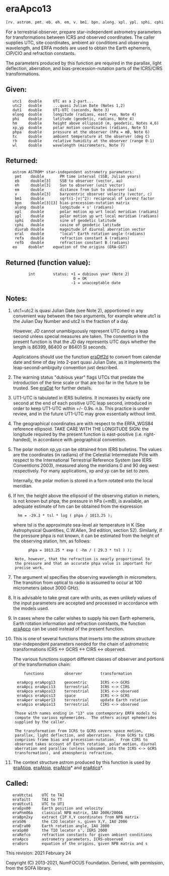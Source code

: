 # eraApco13

```js
[rv, astrom, pmt, eb, eh, em, v, bm1, bpn, along, xpl, ypl, sphi, cphi, diurab, eral, refa, refb, eo] = ERFA.apco13(utc1, utc2, dut1, elong, phi, hm, xp, yp, phpa, tc, rh, wl)
```

For a terrestrial observer, prepare star-independent astrometry
parameters for transformations between ICRS and observed
coordinates.  The caller supplies UTC, site coordinates, ambient air
conditions and observing wavelength, and ERFA models are used to
obtain the Earth ephemeris, CIP/CIO and refraction constants.

The parameters produced by this function are required in the
parallax, light deflection, aberration, and bias-precession-nutation
parts of the ICRS/CIRS transformations.

## Given:
```
   utc1   double     UTC as a 2-part...
   utc2   double     ...quasi Julian Date (Notes 1,2)
   dut1   double     UT1-UTC (seconds, Note 3)
   elong  double     longitude (radians, east +ve, Note 4)
   phi    double     latitude (geodetic, radians, Note 4)
   hm     double     height above ellipsoid (m, geodetic, Notes 4,6)
   xp,yp  double     polar motion coordinates (radians, Note 5)
   phpa   double     pressure at the observer (hPa = mB, Note 6)
   tc     double     ambient temperature at the observer (deg C)
   rh     double     relative humidity at the observer (range 0-1)
   wl     double     wavelength (micrometers, Note 7)
```

## Returned:
```
   astrom ASTROM* star-independent astrometry parameters:
    pmt    double       PM time interval (SSB, Julian years)
    eb     double[3]    SSB to observer (vector, au)
    eh     double[3]    Sun to observer (unit vector)
    em     double       distance from Sun to observer (au)
    v      double[3]    barycentric observer velocity (vector, c)
    bm1    double       sqrt(1-|v|^2): reciprocal of Lorenz factor
    bpn    double[3][3] bias-precession-nutation matrix
    along  double       longitude + s' (radians)
    xpl    double       polar motion xp wrt local meridian (radians)
    ypl    double       polar motion yp wrt local meridian (radians)
    sphi   double       sine of geodetic latitude
    cphi   double       cosine of geodetic latitude
    diurab double       magnitude of diurnal aberration vector
    eral   double       "local" Earth rotation angle (radians)
    refa   double       refraction constant A (radians)
    refb   double       refraction constant B (radians)
   eo     double*    equation of the origins (ERA-GST)
```

## Returned (function value):
```
          int        status: +1 = dubious year (Note 2)
                              0 = OK
                             -1 = unacceptable date
```

## Notes:

1)  utc1+utc2 is quasi Julian Date (see Note 2), apportioned in any
    convenient way between the two arguments, for example where utc1
    is the Julian Day Number and utc2 is the fraction of a day.

    However, JD cannot unambiguously represent UTC during a leap
    second unless special measures are taken.  The convention in the
    present function is that the JD day represents UTC days whether
    the length is 86399, 86400 or 86401 SI seconds.

    Applications should use the function [eraDtf2d][1] to convert from
    calendar date and time of day into 2-part quasi Julian Date, as
    it implements the leap-second-ambiguity convention just
    described.

2)  The warning status "dubious year" flags UTCs that predate the
    introduction of the time scale or that are too far in the
    future to be trusted.  See [eraDat][2] for further details.

3)  UT1-UTC is tabulated in IERS bulletins.  It increases by exactly
    one second at the end of each positive UTC leap second,
    introduced in order to keep UT1-UTC within +/- 0.9s.  n.b. This
    practice is under review, and in the future UT1-UTC may grow
    essentially without limit.

4)  The geographical coordinates are with respect to the ERFA_WGS84
    reference ellipsoid.  TAKE CARE WITH THE LONGITUDE SIGN:  the
    longitude required by the present function is east-positive
    (i.e. right-handed), in accordance with geographical convention.

5)  The polar motion xp,yp can be obtained from IERS bulletins.  The
    values are the coordinates (in radians) of the Celestial
    Intermediate Pole with respect to the International Terrestrial
    Reference System (see IERS Conventions 2003), measured along the
    meridians 0 and 90 deg west respectively.  For many
    applications, xp and yp can be set to zero.

    Internally, the polar motion is stored in a form rotated onto
    the local meridian.

6)  If hm, the height above the ellipsoid of the observing station
    in meters, is not known but phpa, the pressure in hPa (=mB), is
    available, an adequate estimate of hm can be obtained from the
    expression

          hm = -29.3 * tsl * log ( phpa / 1013.25 );

    where tsl is the approximate sea-level air temperature in K
    (See Astrophysical Quantities, C.W.Allen, 3rd edition, section
    52).  Similarly, if the pressure phpa is not known, it can be
    estimated from the height of the observing station, hm, as
    follows:

```
          phpa = 1013.25 * exp ( -hm / ( 29.3 * tsl ) );

    Note, however, that the refraction is nearly proportional to
    the pressure and that an accurate phpa value is important for
    precise work.
```

7)  The argument wl specifies the observing wavelength in
    micrometers.  The transition from optical to radio is assumed to
    occur at 100 micrometers (about 3000 GHz).

8)  It is advisable to take great care with units, as even unlikely
    values of the input parameters are accepted and processed in
    accordance with the models used.

9)  In cases where the caller wishes to supply his own Earth
    ephemeris, Earth rotation information and refraction constants,
    the function [eraApco][3] can be used instead of the present function.

10) This is one of several functions that inserts into the astrom
    structure star-independent parameters needed for the chain of
    astrometric transformations ICRS <-> GCRS <-> CIRS <-> observed.

    The various functions support different classes of observer and
    portions of the transformation chain:

```
        functions         observer        transformation

     eraApcg eraApcg13    geocentric      ICRS <-> GCRS
     eraApci eraApci13    terrestrial     ICRS <-> CIRS
     eraApco eraApco13    terrestrial     ICRS <-> observed
     eraApcs eraApcs13    space           ICRS <-> GCRS
     eraAper eraAper13    terrestrial     update Earth rotation
     eraApio eraApio13    terrestrial     CIRS <-> observed

    Those with names ending in "13" use contemporary ERFA models to
    compute the various ephemerides.  The others accept ephemerides
    supplied by the caller.

    The transformation from ICRS to GCRS covers space motion,
    parallax, light deflection, and aberration.  From GCRS to CIRS
    comprises frame bias and precession-nutation.  From CIRS to
    observed takes account of Earth rotation, polar motion, diurnal
    aberration and parallax (unless subsumed into the ICRS <-> GCRS
    transformation), and atmospheric refraction.
```

11) The context structure astrom produced by this function is used
    by [eraAtioq][15], [eraAtoiq][16], [eraAtciq][17]* and [eraAticq][18]*.

## Called:
```
   eraUtctai    UTC to TAI
   eraTaitt     TAI to TT
   eraUtcut1    UTC to UT1
   eraEpv00     Earth position and velocity
   eraPnm06a    classical NPB matrix, IAU 2006/2000A
   eraBpn2xy    extract CIP X,Y coordinates from NPB matrix
   eraS06       the CIO locator s, given X,Y, IAU 2006
   eraEra00     Earth rotation angle, IAU 2000
   eraSp00      the TIO locator s', IERS 2000
   eraRefco     refraction constants for given ambient conditions
   eraApco      astrometry parameters, ICRS-observed
   eraEors      equation of the origins, given NPB matrix and s
```

This revision:   2021 February 24

Copyright (C) 2013-2021, NumFOCUS Foundation.
Derived, with permission, from the SOFA library.


[1]: era.dtf2d.md
[2]: era.dat.md
[3]: era.apco.md
[15]: era.atioq.md
[16]: era.atoiq.md
[17]: era.atciq.md
[18]: era.aticq.md
